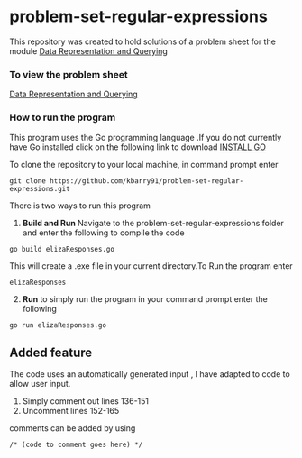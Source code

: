 # problem-set-regular-expressions
This repository was created to hold solutions of a problem sheet for the module [Data Representation and Querying](https://data-representation.github.io/)

### To view the problem sheet
[Data Representation and Querying](https://data-representation.github.io/)

### How to run the program
This program uses the Go programming language .If you do not currently have Go installed click on the following link to download [INSTALL GO](https://golang.org/dl/)

To clone the repository to your local machine, in command prompt enter 
```
git clone https://github.com/kbarry91/problem-set-regular-expressions.git
```
There is two ways to run this program
1. **Build and Run** Navigate to the problem-set-regular-expressions folder and enter the following to compile the code 
```
go build elizaResponses.go
```
This will create a .exe file in your current directory.To Run the program enter
```
elizaResponses
```
2. **Run** to simply run the program in your command prompt enter the following 
```
go run elizaResponses.go
```  
## Added feature
The code uses an automatically generated input , I have adapted to code to allow user input.
1. Simply comment out lines 136-151 
2. Uncomment lines 152-165

comments can be added by using
```
/* (code to comment goes here) */
```
